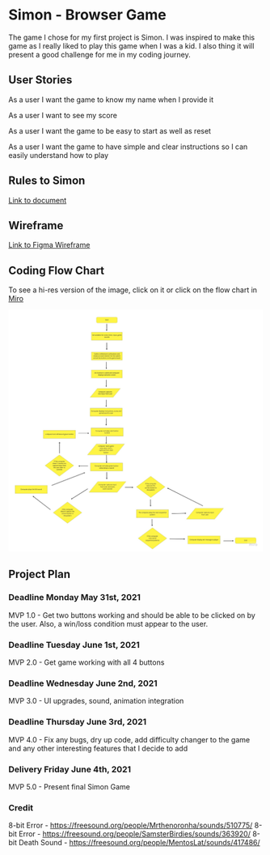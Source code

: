 # Simon - Browser Game

The game I chose for my first project is Simon.  I was inspired to make this game as I really liked to play this game when I was a kid.  I also thing it will present a good challenge for me in my coding journey.

## User Stories

As a user I want the game to know my name when I provide it

As a user I want to see my score

As a user I want the game to be easy to start as well as reset

As a user I want the game to have simple and clear instructions so I can easily understand how to play

## Rules to Simon

[Link to document](https://docs.google.com/document/d/1PZ9YwoeWGahjrJURP2c_sXJhdLENRYsss8-CMEqDNDU/edit?usp=sharing)

## Wireframe

[Link to Figma Wireframe](https://www.figma.com/proto/M4ZNCjbKyDJBANpsFDYBn7/Simon-Wireframe?node-id=1%3A2&scaling=min-zoom&page-id=0%3A1)

## Coding Flow Chart
To see a hi-res version of the image, click on it or click on the flow chart in [Miro](https://miro.com/app/board/o9J_lBrbB_Q=/)

![](process-images/simon-flow-chart.jpg)

## Project Plan

### Deadline Monday May 31st, 2021

MVP 1.0 - Get two buttons working and should be able to be clicked on by the user.  Also, a win/loss condition must appear to the user.


### Deadline Tuesday June 1st, 2021

MVP 2.0 - Get game working with all 4 buttons

### Deadline Wednesday June 2nd, 2021

MVP 3.0 - UI upgrades, sound, animation integration 

### Deadline Thursday June 3rd, 2021

MVP 4.0 - Fix any bugs, dry up code, add difficulty changer to the game and any other interesting features that I decide to add

### Delivery Friday June 4th, 2021

MVP 5.0 - Present final Simon Game

### Credit

8-bit Error - https://freesound.org/people/Mrthenoronha/sounds/510775/
8-bit Error - https://freesound.org/people/SamsterBirdies/sounds/363920/
8-bit Death Sound - https://freesound.org/people/MentosLat/sounds/417486/

